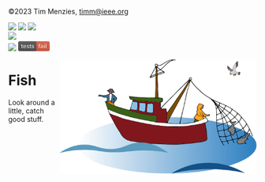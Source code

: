 
&copy;2023 Tim Menzies,
<a href="mailto:timm@ieee.org">timm@ieee.org</a> 

<img
src="https://img.shields.io/badge/license-BSD2-ff69b4"> <img
src="https://camo.githubusercontent.com/ba3b84eb50cbaa9a2d59d81ad60cdf59f221ef93bf3c508e86750b04e78e8c16/68747470733a2f2f696d672e736869656c64732e696f2f62616467652f444f492d31302e353238312532467a656e6f646f2e313233343536372d626c75652e737667">  <img
src="https://img.shields.io/badge/purpose-se--ai-blueviolet"> <br><img
src="https://img.shields.io/badge/platform-osx,linux-pink"> <br> <img
src="https://img.shields.io/badge/language-python3.11-yellow"> <img
src="docs/results.png"> 

<img align=right width=400 src="/docs/fisheries.png">

# Fish

Look around a little, catch good stuff.
